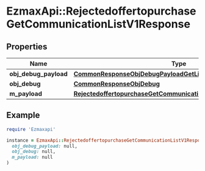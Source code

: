 # EzmaxApi::RejectedoffertopurchaseGetCommunicationListV1Response

## Properties

| Name | Type | Description | Notes |
| ---- | ---- | ----------- | ----- |
| **obj_debug_payload** | [**CommonResponseObjDebugPayloadGetList**](CommonResponseObjDebugPayloadGetList.md) |  |  |
| **obj_debug** | [**CommonResponseObjDebug**](CommonResponseObjDebug.md) |  | [optional] |
| **m_payload** | [**RejectedoffertopurchaseGetCommunicationListV1ResponseMPayload**](RejectedoffertopurchaseGetCommunicationListV1ResponseMPayload.md) |  |  |

## Example

```ruby
require 'Ezmaxapi'

instance = EzmaxApi::RejectedoffertopurchaseGetCommunicationListV1Response.new(
  obj_debug_payload: null,
  obj_debug: null,
  m_payload: null
)
```

